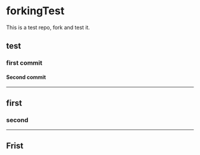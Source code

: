 # forkingTest
This is a test repo, fork and test it.
## test
### first commit
#### Second commit 
______________
## first
### second
________________
## Frist
